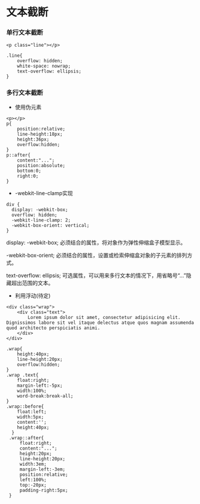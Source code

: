 # 文本截断

### 单行文本截断

```
<p class="line"></p>

.line{
    overflow: hidden;
    white-space: nowrap;
    text-overflow: ellipsis;
}
```

### 多行文本截断

- 使用伪元素

```
<p></p>
p{
    position:relative;
    line-height:18px;
    height:36px;
    overflow:hidden;
}
p::after{
    content:"...";
    position:absolute;
    bottom:0;
    right:0;
}
```

- -webkit-line-clamp实现

```
div {
  display: -webkit-box;
  overflow: hidden;
  -webkit-line-clamp: 2;
  -webkit-box-orient: vertical;
}
```

display: -webkit-box; 必须结合的属性，将对象作为弹性伸缩盒子模型显示。

-webkit-box-orient; 必须结合的属性，设置或检索伸缩盒对象的子元素的排列方式。

text-overflow: ellipsis; 可选属性，可以用来多行文本的情况下，用省略号“…”隐藏超出范围的文本。

- 利用浮动(待定)

```
<div class="wrap">
    <div class="text">
        Lorem ipsum dolor sit amet, consectetur adipisicing elit. Dignissimos labore sit vel itaque delectus atque quos magnam assumenda quod architecto perspiciatis animi.
    </div>
</div>

.wrap{
    height:40px;
    line-height:20px;
    overflow:hidden;
}
.wrap .text{
    float:right;
    margin-left:-5px;
    width:100%;
    word-break:break-all;
}
.wrap::before{
    float:left;
    width:5px;
    content:'';
    height:40px;
  }
 .wrap::after{
     float:right;
     content:"...";
     height:20px;
     line-height:20px;
     width:3em;
     margin-left:-3em;
     position:relative;
     left:100%;
     top:-20px;
     padding-right:5px;
 }
```





